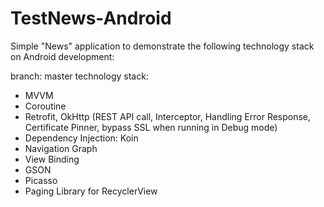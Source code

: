 # TestNews-Android

Simple "News" application to demonstrate the following technology stack on Android development:

branch: master
technology stack:
- MVVM
- Coroutine
- Retrofit, OkHttp (REST API call, Interceptor, Handling Error Response, Certificate Pinner, bypass SSL when running in Debug mode)
- Dependency Injection: Koin
- Navigation Graph
- View Binding
- GSON
- Picasso
- Paging Library for RecyclerView
